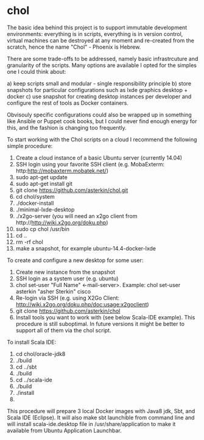 chol
====

The basic idea behind this project is to support immutable development environments: everything is in scripts, everything is in version control, virtual machines can be destroyed at any moment and re-created from the scratch, hence the name "Chol" - Phoenix is Hebrew.

There are some trade-offs to be addressed, namely basic infrastrcuture and granularity of the scripts. Many options are available I opted for the simples one I could think about: 

  a) keep scripts small and modular - single responsibility principle
  b) store snapshots for particular configurations such as lxde graphics desktop + docker
  c) use snapshot for creating desktop instances per developer and configure the rest of tools as Docker containers.

Obvisouly specific configurations could also be wrapped up in something like Ansible or Puppet cook books, but I could never find enough energy for this, and the fashion is changing too frequently.

To start working with the Chol scripts on a cloud I recommend the following simple procedure:

  1. Create a cloud instance of a basic Ubuntu server (currently 14.04)
  2. SSH login using your favorite SSH client (e.g. MobaExterm: http:http://mobaxterm.mobatek.net/)
  2. sudo apt-get update
  3. sudo apt-get install git
  4. git clone https://github.com/asterkin/chol.git
  5. cd chol/system
  6. ./docker-install
  7. ./minimal-lxde-desktop
  8. ./x2go-server (you will need an x2go client from http://http://wiki.x2go.org/doku.php)
  9. sudo cp chol /usr/bin
  10. cd ..
  11. rm -rf chol
  12. make a snapshot, for example ubuntu-14.4-docker-lxde

To create and configure a new desktop for some user:

  1. Create new instance from the snapshot
  2. SSH login as a system user (e.g. ubuntu)
  3. chol set-user <user-name> "Full Name" <-mail-server>. Example: chol set-user asterkin "asher Sterkin" cisco
  4. Re-login via SSH (e.g. using X2Go Client: http://wiki.x2go.org/doku.php/doc:usage:x2goclient)
  5. git clone https://github.com/asterkin/chol
  6. Install tools you want to work with (see below Scala-IDE example). This procedure is still suboptimal. In future versions it might be better to support all of them via the chol script.

To install Scala IDE:
  1. cd chol/oracle-jdk8
  2. ./build
  3. cd ../sbt
  4. ./build
  5. cd ../scala-ide
  6. ./build
  7. ./install
  8. 
  
This procedure will prepare 3 local Docker images with Java8 jdk, Sbt, and Scala IDE (Eclipse). It will also make sbt launchible from command line and will install scala-ide.desktop file in /usr/share/application to make it available from Ubuntu Application Launchbar.


